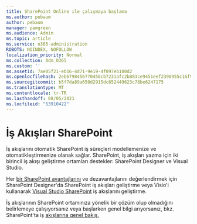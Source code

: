 ```yaml
---
title: SharePoint Online ile çalışmaya başlama
ms.author: pebaum
author: pebaum
manager: pamgreen
ms.audience: Admin
ms.topic: article
ms.service: o365-administration
ROBOTS: NOINDEX, NOFOLLOW
localization_priority: Normal
ms.collection: Adm_O365
ms.custom: ''
ms.assetid: 7ae05f21-eb16-4d71-9e19-4f097eb100d2
ms.openlocfilehash: 2eb6798456770450cb7231afc2b883ce9451eef2390955c16f9125014b41c489
ms.sourcegitcommit: b5f7da89a650d2915dc652449623c78be6247175
ms.translationtype: MT
ms.contentlocale: tr-TR
ms.lasthandoff: 08/05/2021
ms.locfileid: "53910422"
---
```

# <a name="workflows-in-sharepoint"></a>İş Akışları SharePoint

İş akışlarını otomatik SharePoint iş süreçleri modellemenize ve otomatikleştirmenize olanak sağlar. SharePoint, iş akışları yazma için iki birincil iş akışı geliştirme ortamları destekler: SharePoint Designer ve Visual Studio. 

Her [bir SharePoint avantajlarını](https://docs.microsoft.com/sharepoint/dev/general-development/develop-sharepoint-workflows-using-visual-studio) ve dezavantajlarını değerlendirmek için SharePoint Designer'da SharePoint iş akışları geliştirme veya Visio'i kullanarak [Visual Studio SharePoint](https://docs.microsoft.com/sharepoint/dev/general-development/develop-sharepoint-workflows-using-visual-studio) iş akışlarını geliştirme. 

İş akışlarının SharePoint ortamınıza yönelik bir çözüm olup olmadığını belirlemeye çalışıyorsanız veya başlarken genel bilgi arıyorsanız, bkz. SharePoint'ta iş [akışlarına genel bakış.](https://docs.microsoft.com/sharepoint/dev/general-development/get-started-with-workflows-in-sharepoint#overview-of-workflows-in-sharepoint)